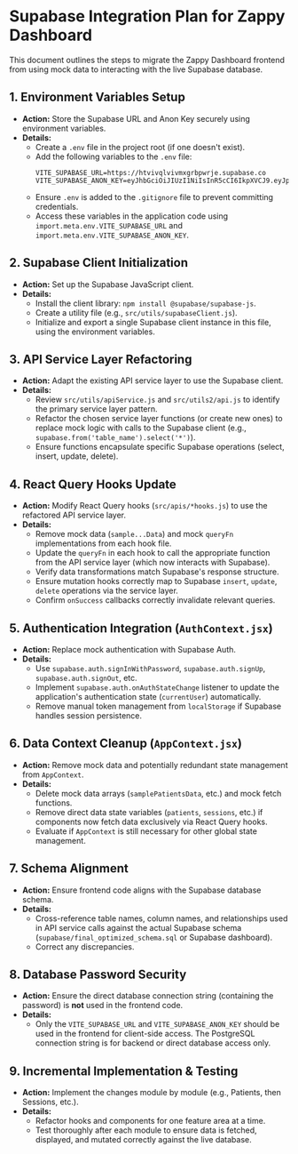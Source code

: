 # Supabase Integration Plan for Zappy Dashboard

This document outlines the steps to migrate the Zappy Dashboard frontend from using mock data to interacting with the live Supabase database.

## 1. Environment Variables Setup

*   **Action:** Store the Supabase URL and Anon Key securely using environment variables.
*   **Details:**
    *   Create a `.env` file in the project root (if one doesn't exist).
    *   Add the following variables to the `.env` file:
        ```dotenv
        VITE_SUPABASE_URL=https://htvivqlvivmxgrbpwrje.supabase.co
        VITE_SUPABASE_ANON_KEY=eyJhbGciOiJIUzI1NiIsInR5cCI6IkpXVCJ9.eyJpc3MiOiJzdXBhYmFzZSIsInJlZiI6Imh0dml2cWx2aXZteGdyYnB3cmplIiwicm9sZSI6ImFub24iLCJpYXQiOjE3NDIxNTM0MjcsImV4cCI6MjA1NzcyOTQyN30.WxsjlBlh7XfHzoeEFSrkGnyn738jihRfLOL4xsQRLJU
        ```
    *   Ensure `.env` is added to the `.gitignore` file to prevent committing credentials.
    *   Access these variables in the application code using `import.meta.env.VITE_SUPABASE_URL` and `import.meta.env.VITE_SUPABASE_ANON_KEY`.

## 2. Supabase Client Initialization

*   **Action:** Set up the Supabase JavaScript client.
*   **Details:**
    *   Install the client library: `npm install @supabase/supabase-js`.
    *   Create a utility file (e.g., `src/utils/supabaseClient.js`).
    *   Initialize and export a single Supabase client instance in this file, using the environment variables.

## 3. API Service Layer Refactoring

*   **Action:** Adapt the existing API service layer to use the Supabase client.
*   **Details:**
    *   Review `src/utils/apiService.js` and `src/utils2/api.js` to identify the primary service layer pattern.
    *   Refactor the chosen service layer functions (or create new ones) to replace mock logic with calls to the Supabase client (e.g., `supabase.from('table_name').select('*')`).
    *   Ensure functions encapsulate specific Supabase operations (select, insert, update, delete).

## 4. React Query Hooks Update

*   **Action:** Modify React Query hooks (`src/apis/*hooks.js`) to use the refactored API service layer.
*   **Details:**
    *   Remove mock data (`sample...Data`) and mock `queryFn` implementations from each hook file.
    *   Update the `queryFn` in each hook to call the appropriate function from the API service layer (which now interacts with Supabase).
    *   Verify data transformations match Supabase's response structure.
    *   Ensure mutation hooks correctly map to Supabase `insert`, `update`, `delete` operations via the service layer.
    *   Confirm `onSuccess` callbacks correctly invalidate relevant queries.

## 5. Authentication Integration (`AuthContext.jsx`)

*   **Action:** Replace mock authentication with Supabase Auth.
*   **Details:**
    *   Use `supabase.auth.signInWithPassword`, `supabase.auth.signUp`, `supabase.auth.signOut`, etc.
    *   Implement `supabase.auth.onAuthStateChange` listener to update the application's authentication state (`currentUser`) automatically.
    *   Remove manual token management from `localStorage` if Supabase handles session persistence.

## 6. Data Context Cleanup (`AppContext.jsx`)

*   **Action:** Remove mock data and potentially redundant state management from `AppContext`.
*   **Details:**
    *   Delete mock data arrays (`samplePatientsData`, etc.) and mock fetch functions.
    *   Remove direct data state variables (`patients`, `sessions`, etc.) if components now fetch data exclusively via React Query hooks.
    *   Evaluate if `AppContext` is still necessary for other global state management.

## 7. Schema Alignment

*   **Action:** Ensure frontend code aligns with the Supabase database schema.
*   **Details:**
    *   Cross-reference table names, column names, and relationships used in API service calls against the actual Supabase schema (`supabase/final_optimized_schema.sql` or Supabase dashboard).
    *   Correct any discrepancies.

## 8. Database Password Security

*   **Action:** Ensure the direct database connection string (containing the password) is **not** used in the frontend code.
*   **Details:**
    *   Only the `VITE_SUPABASE_URL` and `VITE_SUPABASE_ANON_KEY` should be used in the frontend for client-side access. The PostgreSQL connection string is for backend or direct database access only.

## 9. Incremental Implementation & Testing

*   **Action:** Implement the changes module by module (e.g., Patients, then Sessions, etc.).
*   **Details:**
    *   Refactor hooks and components for one feature area at a time.
    *   Test thoroughly after each module to ensure data is fetched, displayed, and mutated correctly against the live database.
